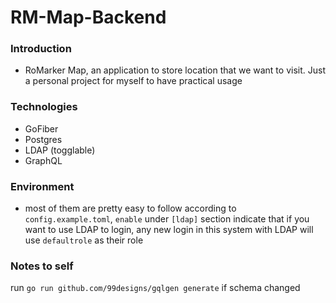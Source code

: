 # RM-Map-Backend

### Introduction
- RoMarker Map, an application to store location that we want to visit. Just a personal project for myself to have practical usage

### Technologies
- GoFiber
- Postgres
- LDAP (togglable)
- GraphQL

### Environment
- most of them are pretty easy to follow according to `config.example.toml`, `enable` under `[ldap]` section indicate that if you want to use LDAP to login, any new login in this system with LDAP will use `defaultrole` as their role

### Notes to self
run `go run github.com/99designs/gqlgen generate` if schema changed